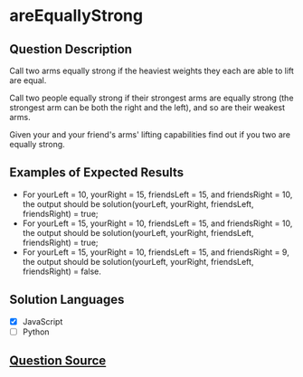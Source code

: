 # areEquallyStrong

## Question Description

Call two arms equally strong if the heaviest weights they each are able to lift are equal.

Call two people equally strong if their strongest arms are equally strong (the strongest arm can be both the right and the left), and so are their weakest arms.

Given your and your friend's arms' lifting capabilities find out if you two are equally strong.

## Examples of Expected Results

- For yourLeft = 10, yourRight = 15, friendsLeft = 15, and friendsRight = 10, the output should be
  solution(yourLeft, yourRight, friendsLeft, friendsRight) = true;
- For yourLeft = 15, yourRight = 10, friendsLeft = 15, and friendsRight = 10, the output should be
  solution(yourLeft, yourRight, friendsLeft, friendsRight) = true;
- For yourLeft = 15, yourRight = 10, friendsLeft = 15, and friendsRight = 9, the output should be
  solution(yourLeft, yourRight, friendsLeft, friendsRight) = false.

## Solution Languages

- [x] JavaScript
- [ ] Python

## [Question Source](https://app.codesignal.com/arcade/intro/level-5/g6dc9KJyxmFjB98dL)

